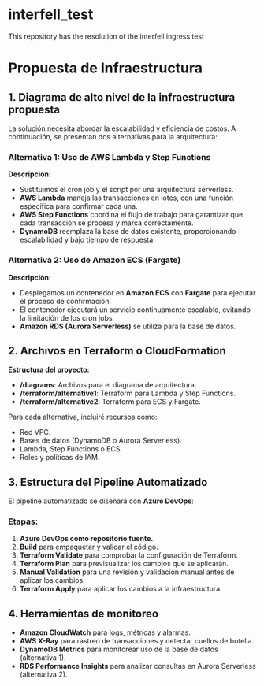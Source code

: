 # interfell_test
This repository has the resolution of the interfell ingress test

# Propuesta de Infraestructura

## 1. Diagrama de alto nivel de la infraestructura propuesta

La solución necesita abordar la escalabilidad y eficiencia de costos. A continuación, se presentan dos alternativas para la arquitectura:

### Alternativa 1: Uso de AWS Lambda y Step Functions
**Descripción:**
- Sustituimos el cron job y el script por una arquitectura serverless.
- **AWS Lambda** maneja las transacciones en lotes, con una función específica para confirmar cada una.
- **AWS Step Functions** coordina el flujo de trabajo para garantizar que cada transacción se procesa y marca correctamente.
- **DynamoDB** reemplaza la base de datos existente, proporcionando escalabilidad y bajo tiempo de respuesta.

### Alternativa 2: Uso de Amazon ECS (Fargate)
**Descripción:**
- Desplegamos un contenedor en **Amazon ECS** con **Fargate** para ejecutar el proceso de confirmación.
- El contenedor ejecutará un servicio continuamente escalable, evitando la limitación de los cron jobs.
- **Amazon RDS (Aurora Serverless)** se utiliza para la base de datos.

## 2. Archivos en Terraform o CloudFormation

**Estructura del proyecto:**
- **/diagrams**: Archivos para el diagrama de arquitectura.
- **/terraform/alternative1**: Terraform para Lambda y Step Functions.
- **/terraform/alternative2**: Terraform para ECS y Fargate.

Para cada alternativa, incluiré recursos como:
- Red VPC.
- Bases de datos (DynamoDB o Aurora Serverless).
- Lambda, Step Functions o ECS.
- Roles y políticas de IAM.

## 3. Estructura del Pipeline Automatizado

El pipeline automatizado se diseñará con **Azure DevOps**:

### Etapas:
1. **Azure DevOps como repositorio fuente.**
2. **Build** para empaquetar y validar el código.
3. **Terraform Validate** para comprobar la configuración de Terraform.
4. **Terraform Plan** para previsualizar los cambios que se aplicarán.
5. **Manual Validation** para una revisión y validación manual antes de aplicar los cambios.
6. **Terraform Apply** para aplicar los cambios a la infraestructura.

## 4. Herramientas de monitoreo

- **Amazon CloudWatch** para logs, métricas y alarmas.
- **AWS X-Ray** para rastreo de transacciones y detectar cuellos de botella.
- **DynamoDB Metrics** para monitorear uso de la base de datos (alternativa 1).
- **RDS Performance Insights** para analizar consultas en Aurora Serverless (alternativa 2).
